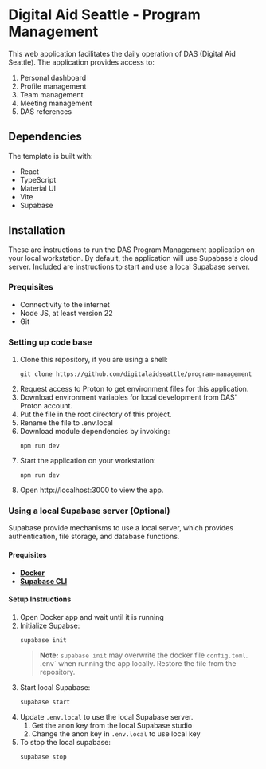 # Digital Aid Seattle - Program Management

This web application facilitates the daily operation of DAS (Digital Aid Seattle).  The application provides access to:

1. Personal dashboard
2. Profile management
3. Team management
4. Meeting management
5. DAS references

## Dependencies
The template is built with:
* React
* TypeScript
* Material UI
* Vite
* Supabase

## Installation
These are instructions to run the DAS Program Management application on your local workstation.  By default, the application will use Supabase's cloud server.  Included are instructions to start and use a local Supabase server.

### Prequisites
- Connectivity to the internet
- Node JS, at least version 22
- Git

### Setting up code base
1. Clone this repository, if you are using a shell:
   ```
   git clone https://github.com/digitalaidseattle/program-management
   ```
2. Request access to Proton to get environment files for this application.
3. Download environment variables for local development from DAS' Proton account.
4. Put the file in the root directory of this project.
5. Rename the file to .env.local
6. Download module dependencies by invoking:
   ```
   npm run dev
   ```
7. Start the application on your workstation:
   ```
   npm run dev
   ```
2. Open http://localhost:3000 to view the app.

### Using a local Supabase server (Optional)
Supabase provide mechanisms to use a local server, which provides authentication, file storage, and database functions.  

#### Prequisites
- **[Docker](https://www.docker.com/)**
- **[Supabase CLI](https://supabase.com/docs/guides/local-development)**

#### Setup Instructions
1. Open Docker app and wait until it is running
2. Initialize Supabse:
   ```
   supabase init
   ```
   > **Note:**  `supabase init` may overwrite the docker file `config.toml`. .env` when running the app locally.  Restore the file from the repository.
3. Start local Supabase:
   ```
   supabase start
   ```
4. Update `.env.local` to use the local Supabase server.
   1. Get the anon key from the local Supabase studio
   2. Change the anon key in `.env.local` to use local key
5. To stop the local supabase:
   ```
   supabase stop